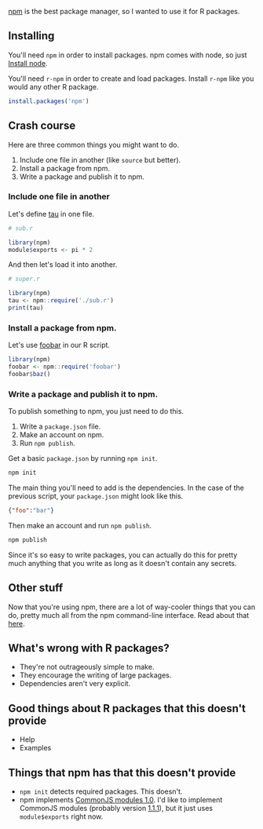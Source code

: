 [npm]() is the best package manager,
so I wanted to use it for R packages.

## Installing
You'll need `npm` in order to install packages. npm comes
with node, so just [Install node]().

You'll need `r-npm` in order to create and load packages.
Install `r-npm` like you would any other R package.
```r
install.packages('npm')
```

## Crash course
Here are three common things you might want to do.

1. Include one file in another (like `source` but better).
2. Install a package from npm.
3. Write a package and publish it to npm.

### Include one file in another
Let's define [tau]() in one file.
```r
# sub.r

library(npm)
module$exports <- pi * 2
```

And then let's load it into another.
```r
# super.r

library(npm)
tau <- npm::require('./sub.r')
print(tau)
```

### Install a package from npm.
Let's use [foobar](r-foobar)
in our R script.
```r
library(npm)
foobar <- npm::require('foobar')
foobar$baz()
```

### Write a package and publish it to npm.
To publish something to npm, you just need to do this.

1. Write a `package.json` file.
2. Make an account on npm.
3. Run `npm publish`.

Get a basic `package.json` by running `npm init`.

```sh
npm init
```

The main thing you'll need to add is the dependencies.
In the case of the previous script, your `package.json`
might look like this.

```json
{"foo":"bar"}
```

Then make an account and run `npm publish`.

```sh
npm publish
```

Since it's so easy to write packages, you can actually
do this for pretty much anything that you write as long
as it doesn't contain any secrets.

## Other stuff
Now that you're using npm, there are a lot of way-cooler
things that you can do, pretty much all from the npm
command-line interface. Read about that
[here]().



## What's wrong with R packages?

* They're not outrageously simple to make.
* They encourage the writing of large packages.
* Dependencies aren't very explicit.

## Good things about R packages that this doesn't provide

* Help
* Examples

## Things that npm has that this doesn't provide

* `npm init` detects required packages. This doesn't.
* npm implements
    [CommonJS modules 1.0](http://wiki.commonjs.org/wiki/Modules/1.0).
    I'd like to implement CommonJS modules
    (probably version [1.1.1](http://wiki.commonjs.org/wiki/Modules/1.1.1)),
    but it just uses `module$exports` right now.
